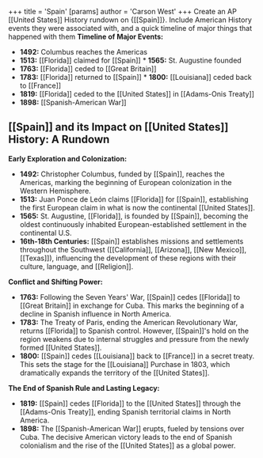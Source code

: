 +++
 title = 'Spain'
[params]
	author = 'Carson West'
+++
Create an AP [[United States]] History rundown on {[[Spain]]}. Include American History events they were associated with, and a quick timeline of major things that happened with them
**Timeline of Major Events:**

* **1492:** Columbus reaches the Americas
* **1513:** [[Florida]] claimed for [[Spain]] * **1565:** St. Augustine founded
* **1763:** [[Florida]] ceded to [[Great Britain]]
* **1783:** [[Florida]] returned to [[Spain]] * **1800:** [[Louisiana]] ceded back to [[France]]
* **1819:** [[Florida]] ceded to the [[United States]] in [[Adams-Onis Treaty]]
* **1898:** [[Spanish-American War]]
## [[Spain]] and its Impact on [[United States]] History: A Rundown

**Early Exploration and Colonization:**

* **1492:** Christopher Columbus, funded by [[Spain]], reaches the Americas, marking the beginning of European colonization in the Western Hemisphere.
* **1513:** Juan Ponce de León claims [[Florida]] for [[Spain]], establishing the first European claim in what is now the continental [[United States]].
* **1565:** St. Augustine, [[Florida]], is founded by [[Spain]], becoming the oldest continuously inhabited European-established settlement in the continental U.S.
* **16th-18th Centuries:** [[Spain]] establishes missions and settlements throughout the Southwest ([[California]], [[Arizona]], [[New Mexico]], [[Texas]]), influencing the development of these regions with their culture, language, and [[Religion]].

**Conflict and Shifting Power:**

* **1763:**  Following the Seven Years' War, [[Spain]] cedes [[Florida]] to [[Great Britain]] in exchange for Cuba. This marks the beginning of a decline in Spanish influence in North America.
* **1783:** The Treaty of Paris, ending the American Revolutionary War, returns [[Florida]] to Spanish control. However, [[Spain]]'s hold on the region weakens due to internal struggles and pressure from the newly formed [[United States]].
* **1800:** [[Spain]] cedes [[Louisiana]] back to [[France]] in a secret treaty. This sets the stage for the [[Louisiana]] Purchase in 1803, which dramatically expands the territory of the [[United States]].

**The End of Spanish Rule and Lasting Legacy:**

* **1819:**  [[Spain]] cedes [[Florida]] to the [[United States]] through the [[Adams-Onis Treaty]], ending Spanish territorial claims in North America.
* **1898:** The [[Spanish-American War]] erupts, fueled by tensions over Cuba. The decisive American victory leads to the end of Spanish colonialism and the rise of the [[United States]] as a global power.


